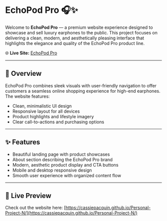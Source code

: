 # EchoPod Pro 🎧✨

Welcome to **EchoPod Pro** — a premium website experience designed to showcase and sell luxury earphones to the public. This project focuses on delivering a clean, modern, and aesthetically pleasing interface that highlights the elegance and quality of the EchoPod Pro product line.

🌐 **Live Site:** [EchoPod Pro](https://cassiepacquin.github.io/E-Commerce-Website/)

---

## 📸 Overview

EchoPod Pro combines sleek visuals with user-friendly navigation to offer customers a seamless online shopping experience for high-end earphones. The website features:

- Clean, minimalistic UI design
- Responsive layout for all devices
- Product highlights and lifestyle imagery
- Clear call-to-actions and purchasing options

---

## ✨ Features

- Beautiful landing page with product showcases
- About section describing the EchoPod Pro brand
- Modern, aesthetic product display and CTA buttons
- Mobile and desktop responsive design
- Smooth user experience with organized content flow

---

## 🚀 Live Preview

Check out the website here:
[https://cassiepacquin.github.io/Personal-Project-N/](https://cassiepacquin.github.io/Personal-Project-N/)
